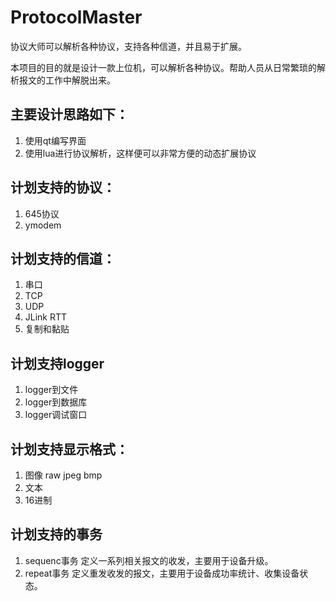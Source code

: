 # ProtocolMaster
协议大师可以解析各种协议，支持各种信道，并且易于扩展。
 
本项目的目的就是设计一款上位机，可以解析各种协议。帮助人员从日常繁琐的解析报文的工作中解脱出来。

## 主要设计思路如下：
1. 使用qt编写界面
2. 使用lua进行协议解析，这样便可以非常方便的动态扩展协议


## 计划支持的协议：
1. 645协议
2. ymodem

## 计划支持的信道：
1. 串口
2. TCP
3. UDP
4. JLink RTT 
5. 复制和黏贴

## 计划支持logger
1. logger到文件
2. logger到数据库
3. logger调试窗口

## 计划支持显示格式：
1. 图像 raw  jpeg bmp
2. 文本
3. 16进制

## 计划支持的事务
1. sequenc事务 定义一系列相关报文的收发，主要用于设备升级。
2. repeat事务  定义重发收发的报文，主要用于设备成功率统计、收集设备状态。

